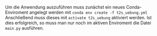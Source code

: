 Um die Anwendung auszuführen muss zunächst ein neues Conda-Enviroment angelegt werden mit `conda env create -f t2s_uebung.yml`  
Anschließend muss dieses mit `activate t2s_uebung` aktiviert werden. Ist dies erfolgreich, so muss man nur noch im aktiven Enviroment die Datei `main.py` ausführen.
